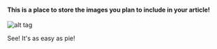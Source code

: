#### This is a place to store the images you plan to include in your article!

![alt tag](old20%Shoe.jpg)

See! It's as easy as pie!

